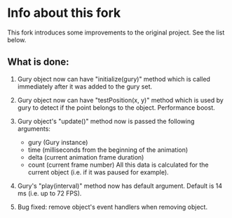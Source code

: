 Info about this fork
===

This fork introduces some improvements to the original project. See the list below.

What is done:
---

1. Gury object now can have "initialize(gury)" method which is called immediately after it was added to the gury set.

2. Gury object now can have "testPosition(x, y)" method which is used by gury to detect if the point belongs to the object. Performance boost.

3. Gury object's "update()" method now is passed the following arguments:
    - gury (Gury instance)
    - time (milliseconds from the beginning of the animation)
    - delta (current animation frame duration)
    - count (current frame number)
   All this data is calculated for the current object (i.e. if it was paused for example).

4. Gury's "play(interval)" method now has default argument. Default is 14 ms (i.e. up to 72 FPS).

5. Bug fixed: remove object's event handlers when removing object.